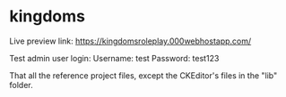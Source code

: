 # kingdoms
Live preview link:
https://kingdomsroleplay.000webhostapp.com/

Test admin user login:
Username: test
Password: test123

That all the reference project files, except the CKEditor's files in the "lib" folder.
